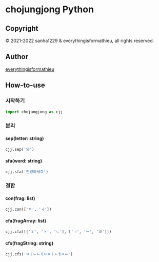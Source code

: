 # chojungjong Python

## Copyright
© 2021-2022 sanha1229 & everythingisformathieu, all rights reserved.

## Author
[everythingisformathieu](https://github.com/everythingisformathieu)

## How-to-use

### 시작하기
```python
import chojungjong as cjj
```

### 분리

#### sep(letter: string)
```python
cjj.sep('와')
```

#### sfa(word: string)
```python
cjj.sfa('안녕하세요')
```

### 결합

#### con(frag: list)
```python
cjj.con(['ㅇ', 'ㅘ'])
```

#### cfa(fragArray: list)
```python
cjj.cfa([['ㅎ', 'ㅏ', 'ㄴ'], ['ㄱ', 'ㅡ', 'ㄹ']])
```

#### cfs(fragString: string)
```python
cjj.cfs('ㅇㅏㄴㄴㅕㅇㅎㅏㅅㅔㅇㅛ')
```
